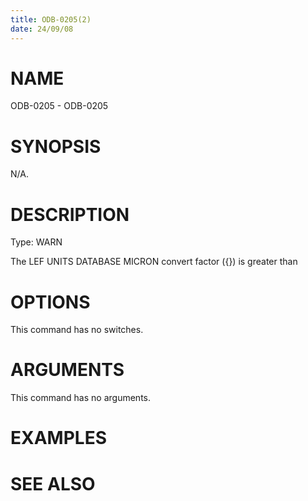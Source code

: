 ```yaml
---
title: ODB-0205(2)
date: 24/09/08
---
```


# NAME

ODB-0205 - ODB-0205

# SYNOPSIS

N/A.

# DESCRIPTION

Type: WARN

The LEF UNITS DATABASE MICRON convert factor ({}) is greater than

# OPTIONS

This command has no switches.

# ARGUMENTS

This command has no arguments.

# EXAMPLES

# SEE ALSO
